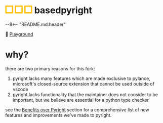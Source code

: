 <h1><img src="img/readme_logo.png"> basedpyright</h1>

--8<-- "README.md:header"

🛝 [Playground](http://basedpyright.com)

# why?

there are two primary reasons for this fork:

1. pyright lacks many features which are made exclusive to pylance, microsoft's closed-source extension that cannot be used outside of vscode
2. pyright lacks functionality that the maintainer does not consider to be important, but we believe are essential for a python type checker

see the [Benefits over Pyright](./benefits-over-pyright/new-diagnostic-rules.md) section for a comprehensive list of new features and improvements we've made to pyright.
